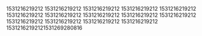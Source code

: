 1531216219212
1531216219212
1531216219212
1531216219212
1531216219212
1531216219212
1531216219212
1531216219212
1531216219212
1531216219212
1531216219212
1531216219212
1531216219212
1531216219212
15312162192121531269280816